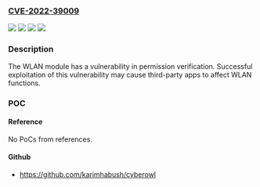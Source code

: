 ### [CVE-2022-39009](https://cve.mitre.org/cgi-bin/cvename.cgi?name=CVE-2022-39009)
![](https://img.shields.io/static/v1?label=Product&message=EMUI&color=blue)
![](https://img.shields.io/static/v1?label=Product&message=HarmonyOS&color=blue)
![](https://img.shields.io/static/v1?label=Version&message=n%2Fa&color=blue)
![](https://img.shields.io/static/v1?label=Vulnerability&message=Permission%20verification%20vulnerability&color=brighgreen)

### Description

The WLAN module has a vulnerability in permission verification. Successful exploitation of this vulnerability may cause third-party apps to affect WLAN functions.

### POC

#### Reference
No PoCs from references.

#### Github
- https://github.com/karimhabush/cyberowl

